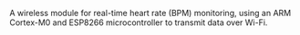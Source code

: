 A wireless module for real-time heart rate (BPM) monitoring, using an ARM Cortex-M0 and ESP8266 microcontroller to transmit data over Wi-Fi.
